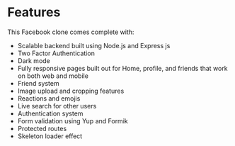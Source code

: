 
# Features

This Facebook clone comes complete with:
* Scalable backend built using Node.js and Express js
* Two Factor Authentication
* Dark mode
* Fully responsive pages built out for Home, profile, and friends that work on both web and mobile
* Friend system
* Image upload and cropping features
* Reactions and emojis
* Live search for other users
* Authentication system
* Form validation using Yup and Formik
* Protected routes
* Skeleton loader effect



